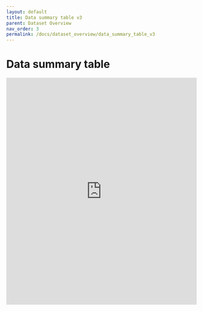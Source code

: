 ```yaml
---
layout: default
title: Data summary table v3
parent: Dataset Overview
nav_order: 3
permalink: /docs/dataset_overview/data_summary_table_v3
---
```


# Data summary table

<html lang="en">
<head>
  <meta charset="UTF-8">
  <meta name="viewport" content="width=device-width, initial-scale=1.0">
  <title>PDF Display</title>
</head>
<body>
  <embed src="https://bhfdsc.github.io/documentation/assets/images/Dataset_summary_table_20240930.pdf" type="application/pdf" width="100%" height="600px" />
</body>
</html>

